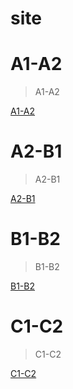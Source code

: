 # site

# A1-A2

> A1-A2

[A1-A2](https://drive.google.com/file/d/1Jz1d7OLWgqx-i4ZBsCuN7fjujSYWo_Yr/view?usp=sharing)

# A2-B1

> A2-B1

[A2-B1](https://drive.google.com/file/d/1Nf-UfUyT-CJgLWElX0D7c8ettGsUF_pC/view?usp=sharing)

# B1-B2

> B1-B2

[B1-B2](https://drive.google.com/file/d/1MFeBKR0tZqnjBDEg879aCR6mv-HSUHML/view?usp=sharing)

# C1-C2

> C1-C2

[C1-C2](https://drive.google.com/file/d/19Oe5xIzRZJQFeydJy3sROksVO_QwcRia/view?usp=sharing)
